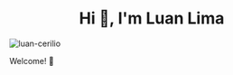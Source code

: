 <h1 align="center">Hi 👋, I'm Luan Lima</h1>
<p align="left"> <img src="https://komarev.com/ghpvc/?username=luan-cerilio&label=Profile%20views&color=0e75b6&style=flat" alt="luan-cerilio" /> </p>

Welcome! 🙂
